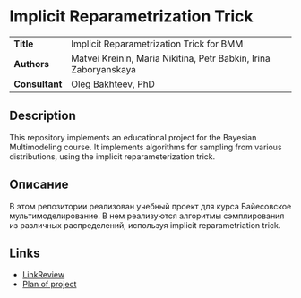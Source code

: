 # Implicit Reparametrization Trick

<table>
    <tr>
        <td align="left"> <b> Title </b> </td>
        <td> Implicit Reparametrization Trick for BMM </td>
    </tr>
    <tr>
        <td align="left"> <b> Authors </b> </td>
        <td> Matvei Kreinin, Maria Nikitina, Petr Babkin, Irina Zaboryanskaya </td>
    </tr>
    <tr>
        <td align="left"> <b> Consultant </b> </td>
        <td> Oleg Bakhteev, PhD </td>
    </tr>
</table>

## Description

This repository implements an educational project for the Bayesian Multimodeling course. It implements algorithms for sampling from various distributions, using the implicit reparameterization trick.

## Описание

В этом репозитории реализован учебный проект для курса Байесовское мультимоделирование. В нем реализуются алгоритмы сэмплирования из различных распределений, используя implicit reparametriation trick.

## Links
- [LinkReview](https://github.com/intsystems/implitic-reparametrization-trick/blob/main/linkreview.md)
- [Plan of project](https://github.com/intsystems/implitic-reparametrization-trick/blob/main/planning.md)


